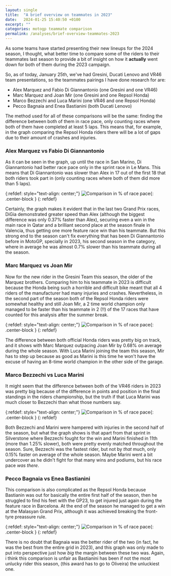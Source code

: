 ```yaml
---
layout: single
title:  "A brief overview on teammates in 2023"
date:   2024-01-25 15:40:50 +0100
excerpt: ""
categories: motogp teammate comparison
permalink: /analyses/brief-overview-teammates-2023
---
```


As some teams have started presenting their new lineups for the 2024 season, I thought, what better time to compare some of the riders to their teammates last season to provide a bit of insight on how it **actually** went down for both of them during the 2023 campaign.

So, as of today, January 25th, we've had Gresini, Ducati Lenovo and VR46 team presentations, so the teammates pairings I have done research for are:

- Alex Marquez and Fabio Di Giannantonio (one Gresini and one VR46)
- Marc Marquez and Joan Mir (one Gresini and one Repsol Honda)
- Marco Bezzechi and Luca Marini (one VR46 and one Repsol Honda)
- Pecco Bagnaia and Enea Bastianini (both Ducati Lenovo)

The method used for all of these comparisons will be the same: finding the difference between both of them in race pace, only counting races where both of them have completed at least 5 laps. This means that, for example, in the graph comparing the Repsol Honda riders there will be a lot of gaps due to their amount of crashes and injuries.

### Alex Marquez vs Fabio Di Giannantonio

As it can be seen in the graph, up until the race in San Marino, Di Giannantonio had better race pace only in the sprint race in Le Mans. This means that  Di Giannantonio was slower than Alex in 17 out of the first 18  that both riders took part in (only counting races where both of them did more than 5 laps).

{:refdef: style="text-align: center;"}
![Comparison in % of race pace]({{site.baseurl}}/assets/images/AM73vsFD49.png){: .center-block }
{: refdef}

Certainly, the graph makes it evident that in the last two Grand Prix races, DiGia demonstrated greater speed than Alex (although the biggest difference was only 0.37% faster than Alex), securing even a win in the main race in Qatar and a brilliant second place at the season finale in Valencia, thus getting one more feature race win than his teammate.  But this strong end to the season can't fix everything that has been Di Giannantonio before in MotoGP, specially in 2023, his second season in the category, where in average he was almost 0.7% slower than his teammate during all the season.

### Marc Marquez vs Joan Mir

Now for the new rider in the Gresini Team this season, the older of the Marquez brothers. Comparing him to his teammate in 2023 is difficult because the Honda being such a horrible and difficult bike meant that all 4 riders of the manufacturer had many injuries and crashes. Nevertheless, in the second part of the season both of the Repsol Honda riders were somewhat healthy and still Joan Mir, a 2 time world champion only managed to be faster than his teammate in 2 (!!) of the 17 races that have counted for this analysis after the summer break.

{:refdef: style="text-align: center;"}
![Comparison in % of race pace]({{site.baseurl}}/assets/images/MM93vsJM36.png){: .center-block }
{: refdef}

The difference between both official Honda riders was pretty big on track, and it shows with Marc Marquez outpacing Joan Mir by 0.68% on average during the whole season. With Luca Marini joining the team this season, Mir has to step up because as good as Marini is this time he won't have the excuse of having an 8-time world champion in the other side of the garage.

### Marco Bezzechi vs Luca Marini

It might seem that the difference between both of the VR46 riders in 2023 was pretty big because of the difference in points and position in the final standings in the riders championship, but the truth if that Luca Marini was much closer to Bezzechi than what those numbers say. 

{:refdef: style="text-align: center;"}
![Comparison in % of race pace]({{site.baseurl}}/assets/images/MB72vsLM10.png){: .center-block }
{: refdef}

Both Bezzechi and Marini were hampered with injuries in the second half of the season, but what the graph shows is that apart from that sprint in Silverstone where Bezzechi fought for the win and Marini finished in 11th (more than 1.25% slower), both were pretty evenly matched throughout the season. Sure, Bezzechi was the fastest rider, but not by *that* much, only 0.15% faster on average of the whole season. Maybe Marini went a bit undercover as he didn't fight for that many wins and podiums, but his race pace *was there*.

### Pecco Bagnaia vs Enea Bastianini

This comparison is also complicated as the Repsol Honda because Bastianin was out for basically the entire first half of the season, then he struggled to find his feet with the GP23, to get injured just again during the feature race in Barcelona. At the end of the season he managed to get a win at the Malasyan Grand Prix, although it was achieved breaking the front-tyre preassure rule.

{:refdef: style="text-align: center;"}
![Comparison in % of race pace]({{site.baseurl}}/assets/images/FB1vsEB23.png){: .center-block }
{: refdef}

There is no doubt that Bagnaia was the better rider of the two (in fact, he was the best from the entire grid in 2023), and this graph was only made to put into perspective just how *big* the margin between these two was. Again, i think this comparison is unfair as Bastianini has been if not the most unlucky rider this season, (this award has to go to Oliveira) the unluckiest one.